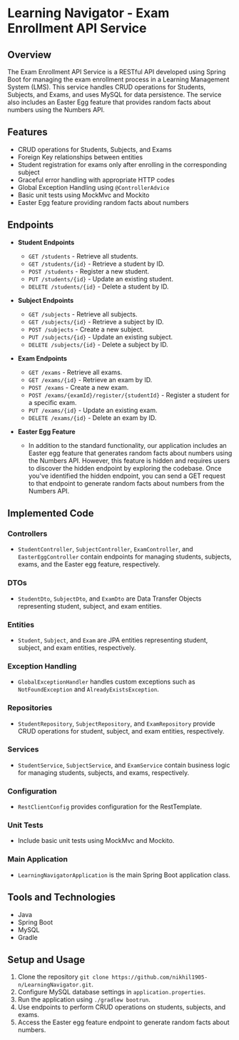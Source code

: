 # Learning Navigator - Exam Enrollment API Service

## Overview

The Exam Enrollment API Service is a RESTful API developed using Spring Boot for managing the exam enrollment process in a Learning Management System (LMS). This service handles CRUD operations for Students, Subjects, and Exams, and uses MySQL for data persistence. The service also includes an Easter Egg feature that provides random facts about numbers using the Numbers API.

## Features

- CRUD operations for Students, Subjects, and Exams
- Foreign Key relationships between entities
- Student registration for exams only after enrolling in the corresponding subject
- Graceful error handling with appropriate HTTP codes
- Global Exception Handling using `@ControllerAdvice`
- Basic unit tests using MockMvc and Mockito
- Easter Egg feature providing random facts about numbers

## Endpoints

- **Student Endpoints**
  - `GET /students` - Retrieve all students.
  - `GET /students/{id}` - Retrieve a student by ID.
  - `POST /students` - Register a new student.
  - `PUT /students/{id}` - Update an existing student.
  - `DELETE /students/{id}` - Delete a student by ID.
  
- **Subject Endpoints**
  - `GET /subjects` - Retrieve all subjects.
  - `GET /subjects/{id}` - Retrieve a subject by ID.
  - `POST /subjects` - Create a new subject.
  - `PUT /subjects/{id}` - Update an existing subject.
  - `DELETE /subjects/{id}` - Delete a subject by ID.
  
- **Exam Endpoints**
  - `GET /exams` - Retrieve all exams.
  - `GET /exams/{id}` - Retrieve an exam by ID.
  - `POST /exams` - Create a new exam.
  - `POST /exams/{examId}/register/{studentId}` - Register a student for a specific exam.
  - `PUT /exams/{id}` - Update an existing exam.
  - `DELETE /exams/{id}` - Delete an exam by ID.
  
- **Easter Egg Feature**
  <!-- - `GET /hidden-feature/{number}` - Generate a fact about the number passed as the path parameter. -->
  - In addition to the standard functionality, our application includes an Easter egg feature that generates random facts about numbers using the Numbers API. However, this feature is hidden and requires users to discover the hidden endpoint by exploring the codebase. Once you've identified the hidden endpoint, you can send a GET request to that endpoint to generate random facts about numbers from the Numbers API.


## Implemented Code

### Controllers

- `StudentController`, `SubjectController`, `ExamController`, and `EasterEggController` contain endpoints for managing students, subjects, exams, and the Easter egg feature, respectively.

### DTOs

- `StudentDto`, `SubjectDto`, and `ExamDto` are Data Transfer Objects representing student, subject, and exam entities.

### Entities

- `Student`, `Subject`, and `Exam` are JPA entities representing student, subject, and exam entities, respectively.

### Exception Handling

- `GlobalExceptionHandler` handles custom exceptions such as `NotFoundException` and `AlreadyExistsException`.

### Repositories

- `StudentRepository`, `SubjectRepository`, and `ExamRepository` provide CRUD operations for student, subject, and exam entities, respectively.

### Services

- `StudentService`, `SubjectService`, and `ExamService` contain business logic for managing students, subjects, and exams, respectively.

### Configuration

- `RestClientConfig` provides configuration for the RestTemplate.

### Unit Tests

- Include basic unit tests using MockMvc and Mockito.

### Main Application

- `LearningNavigatorApplication` is the main Spring Boot application class.

## Tools and Technologies

- Java
- Spring Boot
- MySQL
- Gradle

## Setup and Usage

1. Clone the repository `git clone https://github.com/nikhil1905-n/LearningNavigator.git`.
2. Configure MySQL database settings in `application.properties`.
3. Run the application using `./gradlew bootrun`.
4. Use endpoints to perform CRUD operations on students, subjects, and exams.
5. Access the Easter egg feature endpoint to generate random facts about numbers.
